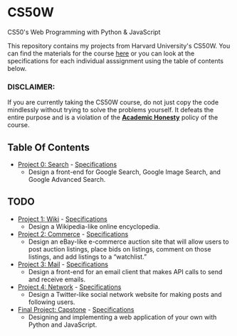 # CS50W
CS50's Web Programming with Python &amp; JavaScript

This repository contains my projects from Harvard University's CS50W. You can find the materials for the course <a href="https://cs50.harvard.edu/web/2020/" target="_blank">here</a>
or you can look at the specifications for each individual asssignment using the table of contents below.

### DISCLAIMER:
If you are currently taking the CS50W course, do not just copy the code mindlessly without trying to solve the problems yourself. It defeats the entire purpose and is a violation of the [**Academic Honesty**](https://docs.cs50.net/2016/fall/syllabus/cs50.html#academic-honesty) policy of the course.

## Table Of Contents

- [Project 0: Search]() - <a href='https://cs50.harvard.edu/web/2020/projects/0/search/' target='_blank'> Specifications</a>
  * Design a front-end for Google Search, Google Image Search, and Google Advanced Search.
  
## TODO
  
- [Project 1: Wiki]() - <a href='https://cs50.harvard.edu/web/2020/projects/1/wiki/#:~:text=Design%20a%20Wikipedia-like%20online%20encyclopedia.' target='_blank'> Specifications</a> 
  * Design a Wikipedia-like online encyclopedia.
- [Project 2: Commerce]() - <a href='https://cs50.harvard.edu/web/2020/projects/2/commerce/' target='_blank'> Specifications</a> 
  * Design an eBay-like e-commerce auction site that will allow users to post auction listings, place bids on listings, comment on those listings, and add listings to a “watchlist.”
- [Project 3: Mail]() - <a href='https://cs50.harvard.edu/web/2020/projects/3/mail/' target='_blank'> Specifications</a> 
  * Design a front-end for an email client that makes API calls to send and receive emails.
- [Project 4: Network]() - <a href='https://cs50.harvard.edu/web/2020/projects/4/network/' target='_blank'> Specifications</a>
  * Design a Twitter-like social network website for making posts and following users.
- [Final Project: Capstone]() - <a href='https://cs50.harvard.edu/web/2020/projects/final/capstone/' target='_blank'> Specifications</a>
  * Designing and implementing a web application of your own with Python and JavaScript.
